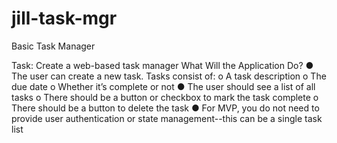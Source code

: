 # jill-task-mgr
Basic Task Manager

Task: Create a web-based task manager
What Will the Application Do?
● The user can create a new task. Tasks consist of:
o A task description
o The due date
o Whether it’s complete or not
● The user should see a list of all tasks
o There should be a button or checkbox to mark the task complete
o There should be a button to delete the task
● For MVP, you do not need to provide user authentication or state management--this can be
a single task list
